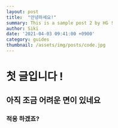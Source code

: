 ```yaml
---
layout: post
title:  "안녕하세요!"
summary: This is a sample post 2 by HG !
author: Siki 
date: '2021-04-03 09:41:00 +0900'
category: guides
thumbnail: /assets/img/posts/code.jpg
---
```

# 첫 글입니다 !

## 아직 조금 어려운 면이 있네요 

### 적응 하겠죠?
